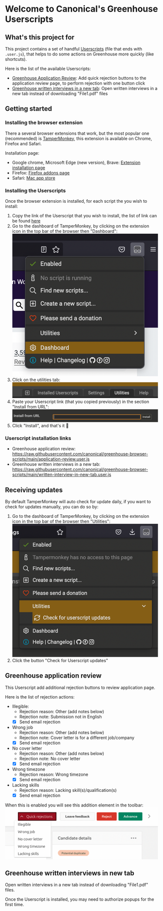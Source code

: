 # Welcome to Canonical's Greenhouse Userscripts

## What's this project for

This project contains a set of handful [Userscripts](https://en.wikipedia.org/wiki/Userscript) (file that ends with `.user.js`), that helps to do some actions on Greenhouse more quickly (like shortcuts).

Here is the list of the available Userscripts:

-   [Greenhouse Application Review](https://raw.githubusercontent.com/canonical/greenhouse-browser-scripts/main/application-review.user.js): Add quick rejection buttons to the application review page, to perform rejection with one button click
-   [Greenhouse written interviews in a new tab](https://raw.githubusercontent.com/canonical/greenhouse-browser-scripts/main/written-interview-in-new-tab.user.js): Open written interviews in a new tab instead of downloading "File1.pdf" files

## Getting started

### Installing the browser extension

There a several browser extensions that work, but the most popular one (recommended) is [TamperMonkey](https://www.tampermonkey.net/), this extension is available on Chrome, Firefox and Safari.

Installation page:

-   Google chrome, Microsoft Edge (new version), Brave: [Extension installation page](https://chrome.google.com/webstore/detail/tampermonkey/dhdgffkkebhmkfjojejmpbldmpobfkfo)
-   Firefox: [Firefox addons page](https://addons.mozilla.org/en-US/firefox/addon/tampermonkey/)
-   Safari: [Mac app store](https://apps.apple.com/app/apple-store/id1482490089?pt=117945903&ct=tm.net&mt=8)

### Installing the Userscripts

Once the browser extension is installed, for each script the you wish to install:

1. Copy the link of the Userscript that you wish to install, the list of link can be found [here](#Userscript-installation-links)
2. Go to the dashboard of TamperMonkey, by clicking on the extension icon in the top bar of the browser then "Dashboard":
   ![TamperMonkey dashboard button](/resources/tampermonkey-settings.png)
3. Click on the utilities tab:
   ![TamperMonkey utilities tab](/resources/tampermonkey-dashboard.png)
4. Paste your Userscript link (that you copied previously) in the section "Install from URL":
   ![TamperMonkey install from URL](/resources/tampermonkey-utilities-install.png)
5. Click "Install", and that's it 🎉

### Userscript installation links

-   Greenhouse application review: https://raw.githubusercontent.com/canonical/greenhouse-browser-scripts/main/application-review.user.js
-   Greenhouse written interviews in a new tab: https://raw.githubusercontent.com/canonical/greenhouse-browser-scripts/main/written-interview-in-new-tab.user.js

## Receiving updates

By default TamperMonkey will auto check for update daily, if you want to check for updates manually, you can do so by:

1. Go to the dashboard of TamperMonkey, by clicking on the extension icon in the top bar of the browser then "Utilities":
   ![TamperMonkey check for updates button](/resources/tampermonkey-check-for-updates.png)
2. Click the button "Check for Userscript updates"

## Greenhouse application review

This Userscript add additional rejection buttons to review application page.

Here is the list of rejection actions:

-   Illegible:
    -   Rejection reason: Other (add notes below)
    -   Rejection note: Submission not in English
    -   [x] Send email rejection
-   Wrong job
    -   Rejection reason: Other (add notes below)
    -   Rejection note: Cover letter is for a different job/company
    -   [x] Send email rejection
-   No cover letter
    -   Rejection reason: Other (add notes below)
    -   Rejection note: No cover letter
    -   [x] Send email rejection
-   Wrong timezone
    -   Rejection reason: Wrong timezone
    -   [x] Send email rejection
-   Lacking skills
    -   Rejection reason: Lacking skill(s)/qualification(s)
    -   [x] Send email rejection

When this is enabled you will see this addition element in the toolbar:
![Greenhouse application rejection buttons](/resources/greenhouse-application-rejection.png)

## Greenhouse written interviews in new tab

Open written interviews in a new tab instead of downloading "File1.pdf" files.

Once the Userscript is installed, you may need to authorize popups for the first time.
